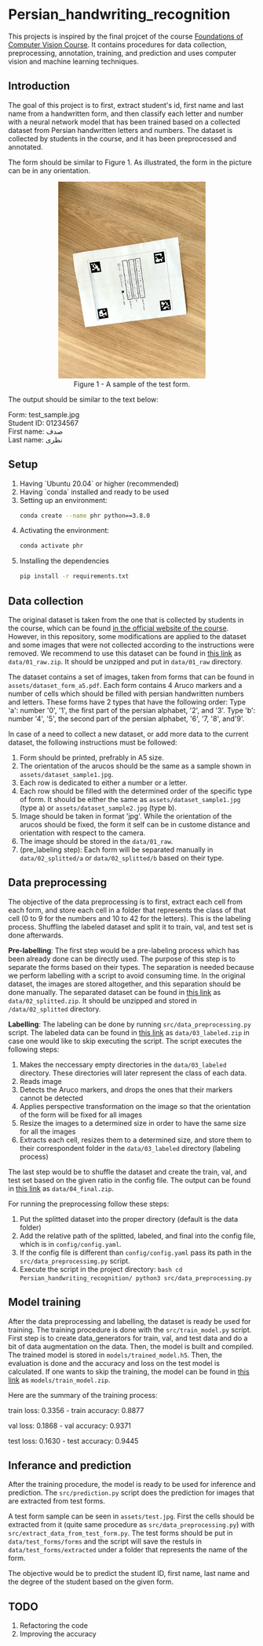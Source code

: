 # Persian_handwriting_recognition
This projects is inspired by the final projcet of the course <a href="https://wp.kntu.ac.ir/nasihatkon/teaching/cvug/s2020/">Foundations of Computer Vision Course</a>. It contains procedures for data collection, preprocessing, annotation, training, and prediction and uses computer vision and machine learning techniques.

## Introduction

The goal of this project is to first, extract student's id, first name and last name from a handwritten form, and then classify each letter and number with a neural network model that has been trained based on a collected dataset from Persian handwritten letters and numbers. The dataset is collected by students in the course, and it has been preprocessed and annotated.

The form should be similar to Figure 1. As illustrated, the form in the picture can be in any orientation.


<figure style="text-align:center">
    <img src="assets/test.jpg"
         alt="Sample test form"
         width="300" height="400">
    <figcaption>Figure 1 - A sample of the test form.</figcaption>
</figure>

The output should be similar to the text below:

Form: test_sample.jpg <br>
Student ID: 01234567 <br>
First name: صدف<br>
Last name: نظری<br>

## Setup

<ol>
<li>Having `Ubuntu 20.04` or higher (recommended) </li>
<li>Having `conda` installed and ready to be used</li>
<li>Setting up an environment:

```bash
conda create --name phr python==3.8.0
```

</li>
<li>Activating the environment:

```bash
conda activate phr
```

</li>
<li>Installing the dependencies

```bash
pip install -r requirements.txt
```
</li>
</ol>


## Data collection
The original dataset is taken from the one that is collected by students in the course, which can be found <a href='https://wp.kntu.ac.ir/nasihatkon/teaching/cvug/s2020/assets/files/project/Persian-digits-and-letter-raw.zip'>in the official website of the course</a>. However, in this repository, some modifications are applied to the dataset and some images that were not collected according to the instructions were removed. We recommend to use this dataset can be found in <a href="https://drive.google.com/drive/folders/1lZi71TKveuhSgGXpxAAWeNFkZHkU9SKB?usp=sharing">this link</a> as `data/01_raw.zip`. It should be unzipped and put in `data/01_raw` directory.

The dataset contains a set of images, taken from forms that can be found in `assets/dataset_form_a5.pdf`. Each form contains 4 Aruco markers and a number of cells which should be filled with persian handwritten numbers and letters. These forms have 2 types that have the following order:
  Type 'a': number '0', '1', the first part of the persian alphabet, '2', and '3'.
  Type 'b': number '4', '5', the second part of the persian alphabet, '6', '7, '8', and'9'.

In case of a need to collect a new dataset, or add more data to the current dataset, the following instructions must be followed:
  1. Form should be printed, prefrably in A5 size.
  2. The orientation of the arucos should be the same as a sample shown in `assets/dataset_sample1.jpg`.
  3. Each row is dedicated to either a number or a letter.
  4. Each row should be filled with the determined order of the specific type of form. It should be either the same as `assets/dataset_sample1.jpg` (type a) or `assets/dataset_sample2.jpg` (type b).
  5. Image should be taken in format 'jpg'. While the orientation of the arucos should be fixed, the form it self can be in custome distance and orientation with respect to the camera.
  6. The image should be stored in the `data/01_raw`.
  7. (pre_labeling step): Each form will be separated manually in `data/02_splitted/a` or `data/02_splitted/b` based on their type.

## Data preprocessing
The objective of the data preprocessing is to first, extract each cell from each form, and store each cell in a folder that represents the class of that cell (0 to 9 for the numbers and 10 to 42 for the letters). This is the labeling process. Shuffling the labeled dataset and split it to train, val, and test set is done afterwards.

<b>Pre-labelling</b>: The first step would be a pre-labeling process which has been already done can be directly used. The purpose of this step is to separate the forms based on their types. The separation is needed because we perform labelling with a script to avoid consuming time. In the original dataset, the images are stored altogether, and this separation should be done manually. The separated dataset can be found in <a href="https://drive.google.com/drive/folders/1lZi71TKveuhSgGXpxAAWeNFkZHkU9SKB?usp=sharing">this link</a> as `data/02_splitted.zip`. It should be unzipped and stored in `/data/02_splitted` directory.

<b>Labelling</b>: The labeling can be done by running `src/data_preprocessing.py` script. The labeled data can be found in <a href="https://drive.google.com/drive/folders/1lZi71TKveuhSgGXpxAAWeNFkZHkU9SKB?usp=sharing">this link</a> as `data/03_labeled.zip` in case one would like to skip executing the script. The script executes the following steps:

  1. Makes the neccessary empty directories in the `data/03_labeled` directory. These directories will later represent the class of each data.
  2. Reads image
  3. Detects the Aruco markers, and drops the ones that their markers cannot be detected
  4. Applies perspective transformation on the image so that the orientation of the form will be fixed for all images
  5. Resize the images to a determined size in order to have the same size for all the images
  6. Extracts each cell, resizes them to a determined size, and store them to their correspondent folder in the `data/03_labeled` directory (labeling process)

The last step would be to shuffle the dataset and create the train, val, and test set based on the given ratio in the config file. The output can be found in <a href="https://drive.google.com/drive/folders/1lZi71TKveuhSgGXpxAAWeNFkZHkU9SKB?usp=sharing">this link</a> as `data/04_final.zip`.

For running the preprocessing follow these steps:
  1. Put the splitted dataset into the proper directory (default is the data folder)
  2. Add the relative path of the splitted, labeled, and final into the config file, which is in `config/config.yaml`.
  3. If the config file is different than `config/config.yaml` pass its path in the `src/data_preprocessimg.py` script.
  4. Execute the script in the project directory:
    ```bash
    cd Persian_handwriting_recognition/
    python3 src/data_preprocessing.py
    ```

## Model training
After the data preprocessing and labelling, the dataset is ready be used for training. The training procedure is done with the `src/train_model.py` script.  First step is to create data_generators for train, val, and test data and do a bit of data augmentation on the data. Then, the model is built and compiled.
The trained model is stored in `models/trained_model.h5`. Then, the evaluation is done and the accuracy and loss on the test model is calculated. If one wants to skip the training, the model can be found in <a href="https://drive.google.com/drive/folders/1lZi71TKveuhSgGXpxAAWeNFkZHkU9SKB?usp=sharing">this link</a> as `models/train_model.zip`.

Here are the summary of the training process:

train loss: 0.3356 - train accuracy: 0.8877

val loss: 0.1868 - val accuracy: 0.9371

test loss: 0.1630 - test accuracy: 0.9445

## Inferance and prediction
After the training procedure, the model is ready to be used for inference and prediction. The `src/prediction.py` script does the prediction for images that are extracted from test forms.

A test form sample can be seen in `assets/test.jpg`. First the cells should be extracted from it (quite same procedure as `src/data_preprocessing.py`) with `src/extract_data_from_test_form.py`. The test forms should be put in `data/test_forms/forms` and the script will save the restuls in `data/test_forms/extracted` under a folder that represents the name of the form.

The objective would be to predict the student ID, first name, last name and the degree of the student based on the given form.

## TODO
1. Refactoring the code
2. Improving the accuracy
